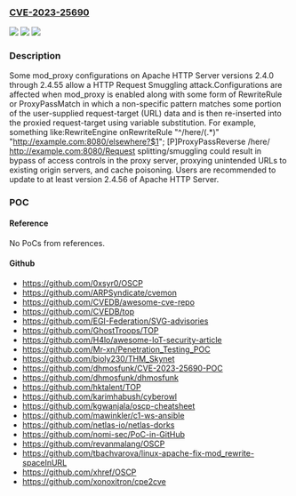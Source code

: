 ### [CVE-2023-25690](https://cve.mitre.org/cgi-bin/cvename.cgi?name=CVE-2023-25690)
![](https://img.shields.io/static/v1?label=Product&message=Apache%20HTTP%20Server&color=blue)
![](https://img.shields.io/static/v1?label=Version&message=2.4.0%3C%3D%202.4.55%20&color=brighgreen)
![](https://img.shields.io/static/v1?label=Vulnerability&message=CWE-444%20Inconsistent%20Interpretation%20of%20HTTP%20Requests%20('HTTP%20Request%20Smuggling')&color=brighgreen)

### Description

Some mod_proxy configurations on Apache HTTP Server versions 2.4.0 through 2.4.55 allow a HTTP Request Smuggling attack.Configurations are affected when mod_proxy is enabled along with some form of RewriteRule or ProxyPassMatch in which a non-specific pattern matches some portion of the user-supplied request-target (URL) data and is then re-inserted into the proxied request-target using variable substitution. For example, something like:RewriteEngine onRewriteRule "^/here/(.*)" "http://example.com:8080/elsewhere?$1"; [P]ProxyPassReverse /here/ http://example.com:8080/Request splitting/smuggling could result in bypass of access controls in the proxy server, proxying unintended URLs to existing origin servers, and cache poisoning. Users are recommended to update to at least version 2.4.56 of Apache HTTP Server.

### POC

#### Reference
No PoCs from references.

#### Github
- https://github.com/0xsyr0/OSCP
- https://github.com/ARPSyndicate/cvemon
- https://github.com/CVEDB/awesome-cve-repo
- https://github.com/CVEDB/top
- https://github.com/EGI-Federation/SVG-advisories
- https://github.com/GhostTroops/TOP
- https://github.com/H4lo/awesome-IoT-security-article
- https://github.com/Mr-xn/Penetration_Testing_POC
- https://github.com/bioly230/THM_Skynet
- https://github.com/dhmosfunk/CVE-2023-25690-POC
- https://github.com/dhmosfunk/dhmosfunk
- https://github.com/hktalent/TOP
- https://github.com/karimhabush/cyberowl
- https://github.com/kgwanjala/oscp-cheatsheet
- https://github.com/mawinkler/c1-ws-ansible
- https://github.com/netlas-io/netlas-dorks
- https://github.com/nomi-sec/PoC-in-GitHub
- https://github.com/revanmalang/OSCP
- https://github.com/tbachvarova/linux-apache-fix-mod_rewrite-spaceInURL
- https://github.com/xhref/OSCP
- https://github.com/xonoxitron/cpe2cve

